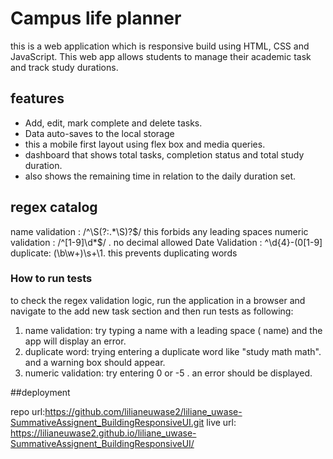 # Campus life planner 
this is a web application which is responsive build using HTML, CSS and JavaScript. This web app allows students to manage their academic task and track study durations.

## features
* Add, edit, mark complete and delete tasks.
* Data auto-saves to the local storage 
* this a mobile first layout using flex box and media queries.
* dashboard that shows total tasks, completion status and total study duration.
* also shows the remaining time in relation to the daily duration set.

## regex catalog 

name validation : /^\S(?:.*\S)?$/ this forbids any leading spaces 
numeric validation : /^[1-9]\d*$/ . no decimal allowed
Date Validation :  ^\d{4}-(0[1-9]
duplicate: (\b\w+)\s+\1. this prevents duplicating words


### How to run tests 

to check  the regex validation logic, run the application in a browser and navigate to the add new task section and then run tests as following:

1. name validation: try typing a name with a leading space ( name) and the app will display an error.
2. duplicate word: trying entering a duplicate word like "study math math". and a warning box should appear.
3. numeric validation: try entering 0 or -5 . an error should be displayed.


##deployment

repo url:https://github.com/lilianeuwase2/liliane_uwase-SummativeAssignent_BuildingResponsiveUI.git
live url: https://lilianeuwase2.github.io/liliane_uwase-SummativeAssignent_BuildingResponsiveUI/